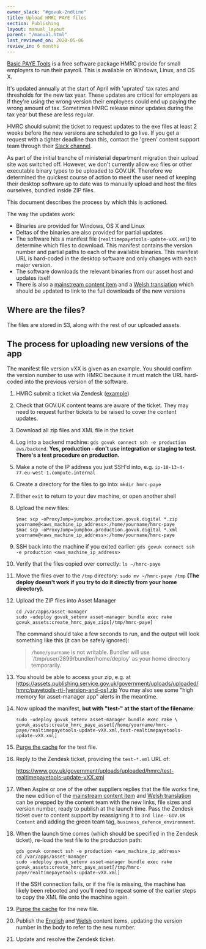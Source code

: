 ```yaml
---
owner_slack: "#govuk-2ndline"
title: Upload HMRC PAYE files
section: Publishing
layout: manual_layout
parent: "/manual.html"
last_reviewed_on: 2020-05-06
review_in: 6 months
---
```


[Basic PAYE Tools](https://www.gov.uk/basic-paye-tools) is a free software package HMRC provide for small employers to run their payroll. This is available on Windows, Linux, and OS X.

It's updated annually at the start of April with 'uprated' tax rates and thresholds for the new tax year. These updates are critical for employers as if they're using the wrong version their employees could end up paying the wrong amount of tax. Sometimes HMRC release minor updates during the tax year but these are less regular.

HMRC should submit the ticket to request updates to the exe files at least 2 weeks before the new versions are scheduled to go live. If you get a request with a tighter deadline than this, contact the 'green' content support team through their [Slack channel](https://gds.slack.com/messages/CADGKPQHJ/).

As part of the initial tranche of ministerial department migration their
upload site was switched off. However, we don't currently allow `exe`
files or other executable binary types to be uploaded to GOV.UK.
Therefore we determined the quickest course of action to meet the user
need of keeping their desktop software up to date was to manually upload
and host the files ourselves, bundled inside ZIP files.

This document describes the process by which this is actioned.

The way the updates work:

-   Binaries are provided for Windows, OS X and Linux
-   Deltas of the binaries are also provided for partial updates
-   The software hits a manifest file
    (`realtimepayetools-update-vXX.xml`) to determine which files
    to download. This manifest contains the version number and partial
    paths to each of the available binaries. This manifest URL is
    hard-coded in the desktop software and only changes with each major version.
-   The software downloads the relevant binaries from our asset host and
    updates itself
-   There is also a [mainstream content
    item](https://www.gov.uk/basic-paye-tools) and a [Welsh
    translation](https://www.gov.uk/lawrlwytho-offer-twe-sylfaenol-cthem)
    which should be updated to link to the full downloads of the new versions

## Where are the files?

The files are stored in S3, along with the rest of our uploaded assets.

## The process for uploading new versions of the app

The manifest file version vXX is given as an example. You should confirm the
version number to use with HMRC because it must match the URL hard-coded into
the previous version of the software.

1. HMRC submit a ticket via Zendesk
   ([example](https://govuk.zendesk.com/tickets/771694))
1. Check that GOV.UK content teams are aware of the ticket. They may
   need to request further tickets to be raised to cover the content updates.
1. Download all zip files and XML file in the ticket
1. Log into a backend machine: `gds govuk connect ssh -e production aws/backend`.
   **Yes, production - don't use integration or staging to test. There's a test procedure on production.**
1. Make a note of the IP address you just SSH'd into, e.g. `ip-10-13-4-77.eu-west-1.compute.internal`
1. Create a directory for the files to go into: `mkdir hmrc-paye`
1. Either `exit` to return to your dev machine, or open another shell
1. Upload the new files:

   ```shell
   $mac scp -oProxyJump=jumpbox.production.govuk.digital *.zip yourname@<aws_machine_ip_address>:/home/yourname/hmrc-paye
   $mac scp -oProxyJump=jumpbox.production.govuk.digital *.xml yourname@<aws_machine_ip_address>:/home/yourname/hmrc-paye
   ```

1. SSH back into the machine if you exited earlier:
   `gds govuk connect ssh -e production <aws_machine_ip_address>`

1. Verify that the files copied over correctly: `ls ~/hmrc-paye`

1. Move the files over to the `/tmp` directory: `sudo mv ~/hmrc-paye /tmp`
   **(The deploy doesn't work if you try to do it directly from your home directory)**.

1. Upload the ZIP files into Asset Manager

   ```shell
   cd /var/apps/asset-manager
   sudo -udeploy govuk_setenv asset-manager bundle exec rake govuk_assets:create_hmrc_paye_zips[/tmp/hmrc-paye]
   ```
 
   The command should take a few seconds to run, and the output will look something like this
   (it can be safely ignored):
    > `/home/yourname` is not writable.
    > Bundler will use `/tmp/user/2899/bundler/home/deploy' as your home directory temporarily.

1. You should be able to access your zip, e.g. at
   https://assets.publishing.service.gov.uk/government/uploads/uploaded/hmrc/payetools-rti-[version-and-os].zip
   You may also see some "high memory for asset-manager app" alerts in the meantime.

1. Now upload the manifest, **but with "test-" at the start of the filename**:

   ```shell
   sudo -udeploy govuk_setenv asset-manager bundle exec rake \
   govuk_assets:create_hmrc_paye_asset[/home/yourname/hmrc-paye/realtimepayetools-update-vXX.xml,test-realtimepayetools-update-vXX.xml]
   ```

1. [Purge the cache](https://docs.publishing.service.gov.uk/manual/purge-cache.html#assets) for the test file.

1. Reply to the Zendesk ticket, providing the `test-*.xml` URL of:

   https://www.gov.uk/government/uploads/uploaded/hmrc/test-realtimepayetools-update-vXX.xml

1. When Aspire or one of the other suppliers replies that the file
   works fine, the new edition of the [mainstream content item](https://www.gov.uk/basic-paye-tools)
   and [Welsh translation](https://www.gov.uk/lawrlwytho-offer-twe-sylfaenol-cthem) can be
   prepped by the content team with the new links, file sizes and version number, ready to
   publish at the launch time. Pass the Zendesk ticket over to content support by
   reassigning it to `3rd line--GOV.UK Content` and adding the green team tag,
   `business_defence_environment`.

1. When the launch time comes (which should be specified in the Zendesk
   ticket), re-load the test file to the production path:

   ```shell
   gds govuk connect ssh -e production <aws_machine_ip_address>
   cd /var/apps/asset-manager
   sudo -udeploy govuk_setenv asset-manager bundle exec rake govuk_assets:create_hmrc_paye_asset[/tmp/hmrc-paye/realtimepayetools-update-vXX.xml]
   ```

   If the SSH connection fails, or if the file is missing, the machine has
   likely been rebooted and you'll need to repeat some of the earlier steps
   to copy the XML file onto the machine again.

1. [Purge the cache](https://docs.publishing.service.gov.uk/manual/purge-cache.html#assets) for the new file.

1. Publish the [English](https://publisher.publishing.service.gov.uk/editions/5e7e2e44e5274a6fbfebfbc2)
   and [Welsh](https://publisher.publishing.service.gov.uk/editions/5d72732f40f0b66279dc1ce8)
   content items, updating the version number in the body to refer to the new number.

1. Update and resolve the Zendesk ticket.
